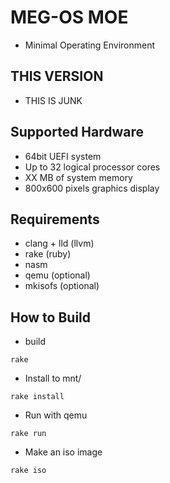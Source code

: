 # MEG-OS MOE

- Minimal Operating Environment

## THIS VERSION

- THIS IS JUNK

## Supported Hardware

- 64bit UEFI system
- Up to 32 logical processor cores
- XX MB of system memory
- 800x600 pixels graphics display

## Requirements

- clang + lld (llvm)
- rake (ruby)
- nasm
- qemu (optional)
- mkisofs (optional)

## How to Build

- build

```
rake
```

- Install to mnt/

```
rake install
```

- Run with qemu

```
rake run
```

- Make an iso image

```
rake iso
```
